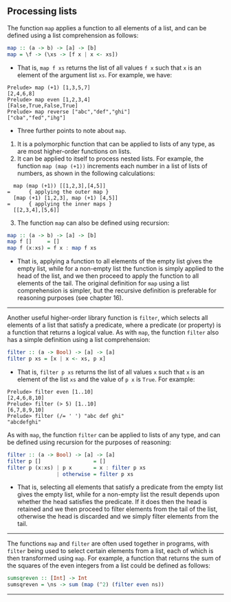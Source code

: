 ## Processing lists
The function `map` applies a function to all elements of a list, and can be defined using a list comprehension as follows:
```Haskell
map :: (a -> b) -> [a] -> [b]
map = \f -> (\xs -> [f x | x <- xs])
```
* That is, `map f xs` returns the list of all values `f x` such that `x` is an element of the argument list `xs`. For example, we have:
```Shell
Prelude> map (+1) [1,3,5,7]
[2,4,6,8]
Prelude> map even [1,2,3,4]
[False,True,False,True]
Prelude> map reverse ["abc","def","ghi"]
["cba","fed","ihg"]
```
* Three further points to note about `map`.
 1. It is a polymorphic function that can be applied to lists of any type, as are most higher-order functions on lists.
 2. It can be applied to itself to process nested lists. For example, the function `map (map (+1))` increments each number in a list of lists of numbers, as shown in the following calculations:
 ```
   map (map (+1)) [[1,2,3],[4,5]]
=      { applying the outer map }
   [map (+1) [1,2,3], map (+1) [4,5]]
=      { applying the inner maps }
   [[2,3,4],[5,6]]
 ```
 3. The function `map` can also be defined using recursion:
```Haskell
map :: (a -> b) -> [a] -> [b]
map f []     = []
map f (x:xs) = f x : map f xs
```
* That is, applying a function to all elements of the empty list gives the empty list, while for a non-empty list the function is simply applied to the head of the list, and we then proceed to apply the function to all elements of the tail. The original definition for `map` using a list comprehension is simpler, but the recursive definition is preferable for reasoning purposes (see chapter 16).
___
Another useful higher-order library function is `filter`, which selects all elements of a list that satisfy a predicate, where a predicate (or property) is a function that returns a logical value. As with `map`, the function `filter` also has a simple definition using a list comprehension:
```Haskell
filter :: (a -> Bool) -> [a] -> [a]
filter p xs = [x | x <- xs, p x]
```
* That is, `filter p xs` returns the list of all values `x` such that `x` is an element of the list `xs` and the value of `p x` is `True`. For example:
```Shell
Prelude> filter even [1..10]
[2,4,6,8,10]
Prelude> filter (> 5) [1..10]
[6,7,8,9,10]
Prelude> filter (/= ' ') "abc def ghi"
"abcdefghi"
```
As with `map`, the function `filter` can be applied to lists of any type, and can be defined using recursion for the purposes of reasoning:
```Haskell
filter :: (a -> Bool) -> [a] -> [a]
filter p []                 = []
filter p (x:xs) | p x       = x : filter p xs
                | otherwise = filter p xs
```
* That is, selecting all elements that satisfy a predicate from the empty list gives the empty list, while for a non-empty list the result depends upon whether the head satisfies the predicate. If it does then the head is retained and we then proceed to filter elements from the tail of the list, otherwise the head is discarded and we simply filter elements from the tail.
___
The functions `map` and `filter` are often used together in programs, with `filter` being used to select certain elements from a list, each of which is then transformed using `map`. For example, a function that returns the sum of the squares of the even integers from a list could be defined as follows:
```Haskell
sumsqreven :: [Int] -> Int
sumsqreven = \ns -> sum (map (^2) (filter even ns))
```
___
